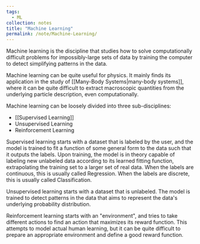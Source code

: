 ```yaml
---
tags:
  - ML
collection: notes
title: "Machine Learning"
permalink: /note/Machine-Learning/
---
```

Machine learning is the discipline that studies how to solve computationally
difficult problems for impossibly-large sets of data by training the computer to
detect simplifying patterns in the data.

Machine learning can be quite useful for physics. It mainly finds its
application in the study of [[Many-Body Systems|many-body systems]], where it
can be quite difficult to extract macroscopic quantities from the underlying
particle description, even computationally.

Machine learning can be loosely divided into three sub-disciplines: 
- [[Supervised Learning]]
- Unsupervised Learning 
- Reinforcement Learning

Supervised learning starts with a dataset that is labeled by the user, and the
model is trained to fit a function of some general form to the data such that it
outputs the labels. Upon training, the model is in theory capable of labeling
new unlabeled data according to its learned fitting function, extrapolating the
training set to a larger set of real data. When the labels are continuous, this
is usually called Regression. When the labels are discrete, this is usually
called Classification.

Unsupervised learning starts with a dataset that is unlabeled. The model is
trained to detect patterns in the data that aims to represent the data's
underlying probability distribution.

Reinforcement learning starts with an "environment", and tries to take different
actions to find an action that maximizes its reward function. This attempts to
model actual human learning, but it can be quite difficult to prepare an
appropriate environment and define a good reward function.